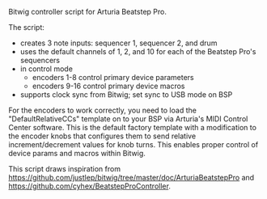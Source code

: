 Bitwig controller script for Arturia Beatstep Pro.

The script:
  * creates 3 note inputs: sequencer 1, sequencer 2, and drum
  * uses the default channels of 1, 2, and 10 for each of the Beatstep Pro's sequencers
  * in control mode
    * encoders 1-8 control primary device parameters
    * encoders 9-16 control primary device macros
  * supports clock sync from Bitwig; set sync to USB mode on BSP

For the encoders to work correctly, you need to load the "DefaultRelativeCCs" template on to your BSP via Arturia's MIDI Control Center
software.  This is the default factory template with a modification to the encoder knobs that configures them to send relative increment/decrement values for knob turns.  This enables proper control of device params and macros within Bitwig.

This script draws inspiration from https://github.com/justlep/bitwig/tree/master/doc/ArturiaBeatstepPro and https://github.com/cyhex/BeatstepProController.
